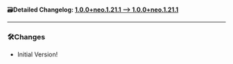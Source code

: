 🗃️**Detailed Changelog: [1.0.0+neo.1.21.1 --> 1.0.0+neo.1.21.1](https://github.com/UltimatChamp/ModpackUtils/compare/1.0.0+neo.1.21.1...1.0.0+neo.1.21.1)**

<hr>

### 🛠️Changes

- Initial Version!
